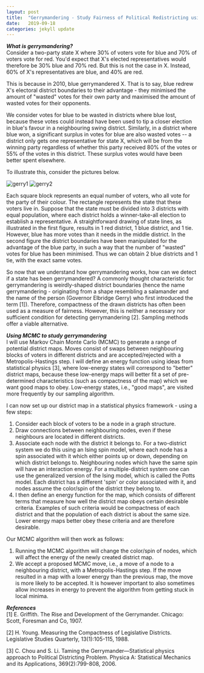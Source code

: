 ```yaml
---
layout: post
title:  "Gerrymandering - Study Fairness of Political Redistricting using MCMC"
date:   2019-09-18 
categories: jekyll update
---
```


<!--- Redrawn Constituency Boundaries using Sampling Methods -->
***What is gerrymandering?*** <br>
Consider a two-party state X where 30% of voters vote for blue and 70% of voters vote for red. You'd expect that X's elected representatives would therefore be 30% blue and 70% red. But this is not the case in X. Instead, 60% of X's representatives are blue, and 40% are red.

This is because in 2010, blue gerrymandered X. That is to say, blue redrew X's electoral district boundaries to their advantage - they minimised the amount of "wasted" votes for their own party and maximised the amount of wasted votes for their opponents. 
<!---Gerrymandering is a term originating from US politics and involves the redrawing of constituency/electoral district boundaries to the benefit of a specific political party. Rule one of gerrymandering is to 
	maximise the amount of "wasted votes" of your opposing political party, while minimising the amount for your own party. -->
We consider votes for blue to be wasted in districts where blue lost, because these votes could instead have been used to tip a closer election in blue's favour in a neighbouring swing district. Similarly, in a district where blue won, a significant surplus in votes for blue are also wasted votes -- a district only gets one representative for state X, which will be from the winning party regardless of whether this party received 80% of the votes or 55% of the votes in this district. These surplus votes would have been better spent elsewhere. 

To illustrate this, consider the pictures below.

![gerry1]({{TiffanyVlaar.github.io}}/pics/gerry1.png)
![gerry2]({{TiffanyVlaar.github.io}}/pics/gerry2.png)

Each square block represents an equal number of voters, who all vote for the party of their colour. The rectangle represents the state that these voters live in. Suppose that the state must be divided into 3 districts with equal population, where each district holds a winner-take-all election to establish a representative. A straightforward drawing of state lines, as illustrated in the first figure, results in 1 red district, 1 blue district, and 1 tie. However, blue has more votes than it needs in the middle district. In the second figure the district boundaries have been manipulated for the advantage of the blue party, in such a way that the number of "wasted" votes for blue has been minimised. Thus we can obtain 2 blue districts and 1 tie, with the exact same votes.

<!---In the pictures above I've given an example of the effect of gerrymandering for a two-party system with three constituencies. In the United Kingdom each constituency consists of a collection of wards (the individually coloured squares). These wards are used for local government, whereas each constituency as a whole will select a single MP (member of parliament) to represent the region on a national level. In the first figure, blue has a lot of surplus votes in the middle constituency, which can be moved to neighbouring constituencies to win the election there. In the second figure the boundaries have been manipulated for the advantage of the blue party, which has now won two constituencies instead of just one. The amount of wasted votes of the red party has been maximised.
 
In practice, the gerrymandering people will do this by identifying areas where they are very unlikely or very likely to win based on historical voting data and by identifying the voting patterns of different population groups. For example, in the USA african americans typically tend to vote for the democrats. By spreading out the votes of african americans over different constituencies, republicans can manage to dissolve the influence of these votes and increase the amount of wasted votes of the democratic party.-->

So now that we understand how gerrymandering works, how can we detect if a state has been gerrymandered? A commonly thought characteristic for gerrymandering is weirdly-shaped district boundaries (hence the name gerrymandering - originating from a shape resembling a salamander and the name of the person (Governor Elbridge Gerry) who first introduced the term [1]). Therefore, compactness of the drawn districts has often been used as a measure of fairness. However, this is neither a necessary nor sufficient condition for detecting gerrymandering [2]. Sampling methods offer a viable alternative. 

***Using MCMC to study gerrymandering*** <br>
I will use Markov Chain Monte Carlo (MCMC) to generate a range of potential district maps. Moves consist of swaps between neighbouring blocks of voters in different districts and are accepted/rejected with a Metropolis-Hastings step. I will define an energy function using ideas from statistical physics [3], where low-energy states will correspond to "better" district maps, because these low-energy maps will better fit a set of pre-determined characteristics (such as compactness of the map) which we want good maps to obey. Low-energy states, i.e., "good maps", are visited more frequently by our sampling algorithm. 
<!--- ![gerry1]({{TiffanyVlaar.github.io}}/pics/Gerrymander.png) -->

I can now set up our district map in a statistical physics framework - using a few steps:
<ol>
<li> Consider each block of voters to be a node in a graph structure. </li>
<li> Draw connections between neighbouring nodes, even if these neighbours are located in different districts. </li>
<li> Associate each node with the district it belongs to. For a two-district system we do this using an Ising spin model, where each node has a spin associated with it which either points up or down, depending on which district belongs to. Neighbouring nodes which have the same spin will have an interaction energy. For a multiple-district system one can use the generalized version of the Ising model, which is called the Potts model. Each district has a different 'spin' or color associated with it, and nodes assume the color/spin of the district they belong to. </li>
<li> I then define an energy function for the map, which consists of different terms that measure how well the district map obeys certain desirable criteria. Examples of such criteria would be compactness of each district and that the population of each district is about the same size. Lower energy maps better obey these criteria and are therefore desirable. </li>
</ol>

Our MCMC algorithm will then work as follows:
<ol>
<li> Running the MCMC algorithm will change the color/spin of nodes, which will affect the energy of the newly created district map. </li>
<li> We accept a proposed MCMC move, i.e., a move of a node to a neighbouring district, with a Metropolis-Hastings step. If the move resulted in a map with a lower energy than the previous map, the move is more likely to be accepted. It is however important to also sometimes allow increases in energy to prevent the algorithm from getting stuck in local minima. </li>
</ol>



<!---And that's it! I intend to publish more blogposts on this topic in the near future - so stay tuned!-->
***References*** <br>
[1] E. Griffith. The Rise and Development of the Gerrymander. Chicago: Scott, Foresman and Co, 1907.

[2] H. Young. Measuring the Compactness of Legislative Districts. Legislative Studies Quarterly, 13(1):105-115, 1988.

[3] C. Chou and S. Li. Taming the Gerrymander—Statistical physics approach to Political Districting Problem. Physica A: Statistical Mechanics and its Applications, 369(2):799-808, 2006.

